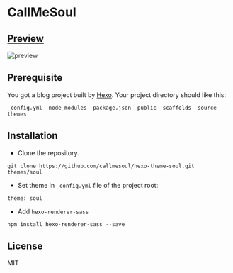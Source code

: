 # CallMeSoul
## [Preview](https://callmesoul.cn/)
![preview](https://github.com/callmesoul/hexo-theme-soul/blob/master/preview/TIM%E6%88%AA%E5%9B%BE20191012160310.jpg?raw=true)

## Prerequisite
You got a blog project built by [Hexo](https://hexo.io). Your project directory should like this:
```
_config.yml  node_modules  package.json  public  scaffolds  source  themes
```
## Installation
- Clone the repository.
```
git clone https://github.com/callmesoul/hexo-theme-soul.git themes/soul
```
- Set theme in `_config.yml` file of the project root:
```
theme: soul
```
- Add `hexo-renderer-sass`
```
npm install hexo-renderer-sass --save
```

## License

MIT
